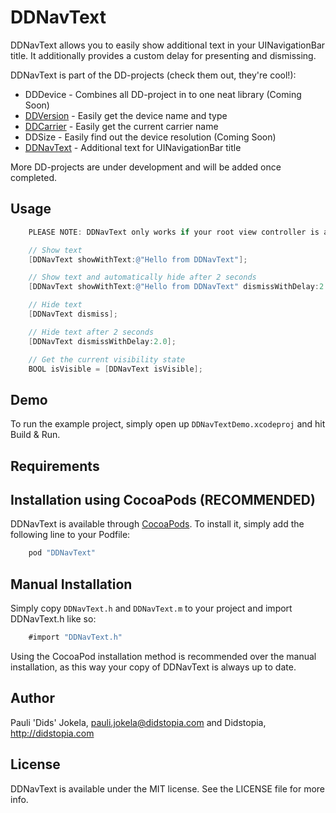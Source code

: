 DDNavText
=============

DDNavText allows you to easily show additional text in your UINavigationBar title. It additionally provides a custom delay for presenting and dismissing.

DDNavText is part of the DD-projects (check them out, they're cool!):

- DDDevice - Combines all DD-project in to one neat library (Coming Soon)
- [DDVersion](https://github.com/Dids/DDVersion.git) - Easily get the device name and type
- [DDCarrier](https://github.com/Dids/DDCarrier.git) - Easily get the current carrier name
- DDSize - Easily find out the device resolution (Coming Soon)
- [DDNavText](https://github.com/Dids/DDNavText.git) - Additional text for UINavigationBar title

More DD-projects are under development and will be added once completed.

## Usage
```objective-c
	PLEASE NOTE: DDNavText only works if your root view controller is a UINavigationController.

	// Show text
    [DDNavText showWithText:@"Hello from DDNavText"];

    // Show text and automatically hide after 2 seconds
    [DDNavText showWithText:@"Hello from DDNavText" dismissWithDelay:2.0];

    // Hide text
    [DDNavText dismiss];

    // Hide text after 2 seconds
    [DDNavText dismissWithDelay:2.0];

    // Get the current visibility state
    BOOL isVisible = [DDNavText isVisible];
```

## Demo

To run the example project, simply open up `DDNavTextDemo.xcodeproj` and hit Build & Run.

## Requirements

## Installation using CocoaPods (RECOMMENDED)

DDNavText is available through [CocoaPods](http://cocoapods.org). To install
it, simply add the following line to your Podfile:

```ruby
    pod "DDNavText"
```

## Manual Installation

Simply copy `DDNavText.h` and `DDNavText.m` to your project and import DDNavText.h like so:
```objective-c
	#import "DDNavText.h"
```

Using the CocoaPod installation method is recommended over the manual installation, as this way your copy of DDNavText is always up to date.

## Author

Pauli 'Dids' Jokela, pauli.jokela@didstopia.com and Didstopia, http://didstopia.com

## License

DDNavText is available under the MIT license. See the LICENSE file for more info.
